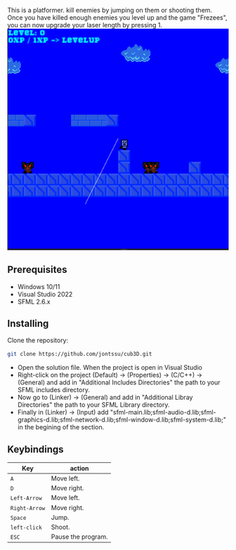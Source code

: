 This is a platformer.
kill enemies by jumping on them or shooting them. Once you have killed enough enemies you level up and the game "Frezees", you can now upgrade your laser length by pressing 1.
![](https://github.com/LuEklund/Platformer-SFML/blob/master/assets/thumbnail.png)

## Prerequisites

* Windows 10/11
* Visual Studio 2022
* SFML 2.6.x


## Installing

Clone the repository:
```bash
git clone https://github.com/jontssu/cub3D.git
```
* Open the solution file.
When the project is open in Visual Studio
* Right-click on the project (Default) -> (Properties) -> (C/C++) -> (General) and add in "Additional Includes Directories" the path to your SFML includes directory.
* Now go to (Linker) -> (General) and add in "Additional Libray Directories" the path to your SFML Library directory.
* Finally in (Linker) -> (Input) add "sfml-main.lib;sfml-audio-d.lib;sfml-graphics-d.lib;sfml-network-d.lib;sfml-window-d.lib;sfml-system-d.lib;" in the begining of the section.


## Keybindings
Key | action
--- | ---
`A` | Move left.  
`D` | Move right.
`Left-Arrow` | Move left.  
`Right-Arrow` | Move right. 
`Space` | Jump.  
`left-click` | Shoot.  
`ESC` | Pause the program.
